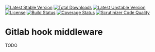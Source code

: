 [![Latest Stable Version](https://poser.pugx.org/thecodingmachine/gitlab-hook-middleware/v/stable.svg)](https://packagist.org/packages/thecodingmachine/gitlab-hook-middleware)
[![Total Downloads](https://poser.pugx.org/thecodingmachine/gitlab-hook-middleware/downloads.svg)](https://packagist.org/packages/thecodingmachine/gitlab-hook-middleware)
[![Latest Unstable Version](https://poser.pugx.org/thecodingmachine/gitlab-hook-middleware/v/unstable.svg)](https://packagist.org/packages/thecodingmachine/gitlab-hook-middleware)
[![License](https://poser.pugx.org/thecodingmachine/gitlab-hook-middleware/license.svg)](https://packagist.org/packages/thecodingmachine/gitlab-hook-middleware)
[![Build Status](https://travis-ci.org/thecodingmachine/gitlab-hook-middleware.svg?branch=master)](https://travis-ci.org/thecodingmachine/gitlab-hook-middleware)
[![Coverage Status](https://coveralls.io/repos/thecodingmachine/gitlab-hook-middleware/badge.svg?branch=master&service=github)](https://coveralls.io/github/thecodingmachine/gitlab-hook-middleware?branch=master)
[![Scrutinizer Code Quality](https://scrutinizer-ci.com/g/thecodingmachine/gitlab-hook-middleware/badges/quality-score.png?b=master)](https://scrutinizer-ci.com/g/thecodingmachine/gitlab-hook-middleware/?branch=master)

Gitlab hook middleware
======================

TODO